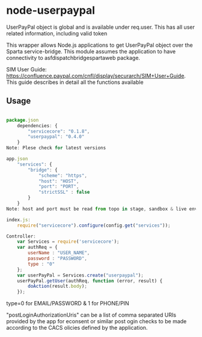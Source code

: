 node-userpaypal
===============

UserPayPal object is global and is available under req.user. This has all user related information, including valid token

This wrapper allows Node.js applications to get UserPayPal object over the Sparta service-bridge. This module assumes the application to have connectivity to asfdispatchbridgespartaweb package.

SIM User Guide: https://confluence.paypal.com/cnfl/display/securarch/SIM+User+Guide. This guide describes in detail all the functions available

## Usage

```js

package.json
	dependencies: {
		"servicecore": "0.1.8",
		"userpaypal": "0.4.0"
	}
Note: Plese check for latest versions

app.json
	"services": {
		"bridge": {
			"scheme": "https",
			"host": "HOST",
			"port": "PORT",
			"strictSSL" : false
		}
	}
Note: host and port must be read from topo in stage, sandbox & live environments

index.js:
	require("servicecore").configure(config.get("services"));

Controller:
	var Services = require('servicecore');
	var authReq = {
		userName : "USER_NAME",
		password : "PASSWORD",
		type : "0"
	};
	var userPayPal = Services.create("userpaypal");
	userPayPal.getUser(authReq, function (error, result) {
		doAction(result.body);
	});

```
type=0 for EMAIL/PASSWORD & 1 for PHONE/PIN

"postLoginAuthorizationUris" can be a list of comma separated URIs provided by the app for econsent or similar post ogin checks to be made according to the CACS olicies defined by the application.
